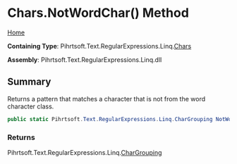 # Chars\.NotWordChar\(\) Method

[Home](../../../../../../README.md)

**Containing Type**: Pihrtsoft\.Text\.RegularExpressions\.Linq\.[Chars](../README.md)

**Assembly**: Pihrtsoft\.Text\.RegularExpressions\.Linq\.dll

## Summary

Returns a pattern that matches a character that is not from the word character class\.

```csharp
public static Pihrtsoft.Text.RegularExpressions.Linq.CharGrouping NotWordChar()
```

### Returns

Pihrtsoft\.Text\.RegularExpressions\.Linq\.[CharGrouping](../../CharGrouping/README.md)


